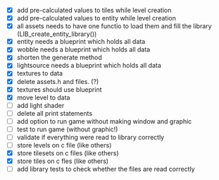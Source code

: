 - [x] add pre-calculated values to tiles while level creation
- [x] add pre-calculated values to entity while level creation
- [x] all assets needs to have one functio to load them and fill the library (LIB_create_entity_library())
- [x] entity needs a blueprint which holds all data
- [x] wobble needs a blueprint which holds all data
- [x] shorten the generate method
- [x] lightsource needs a blueprint which holds all data
- [x] textures to data
- [x] delete assets.h and files. (?)
- [x] textures should use blueprint
- [x] move level to data
- [ ] add light shader
- [ ] delete all print statements
- [ ] add option to run game without making window and graphic
- [ ] test to run game (without graphic!)
- [ ] validate if everything were read to library correctly
- [ ] store levels on c file (like others)
- [x] store tilesets on c files (like others)
- [x] store tiles on c fles (like others)
- [ ] add library tests to check whether the files are read correctly
